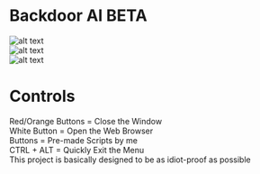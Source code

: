 # Backdoor AI BETA
![alt text](https://github.com/L4CTOSE/Backdoor/blob/main/backdoor.png?raw=true) <br>
![alt text](https://github.com/L4CTOSE/Backdoor/blob/main/cascasc.png?raw=true) <br>
![alt text](https://github.com/L4CTOSE/Backdoor/blob/main/hi.png?raw=true) <br>

# Controls
Red/Orange Buttons = Close the Window <br>
White Button = Open the Web Browser <br>
Buttons = Pre-made Scripts by me <br>
CTRL + ALT = Quickly Exit the Menu <br>
This project is basically designed to be as idiot-proof as possible <br>
